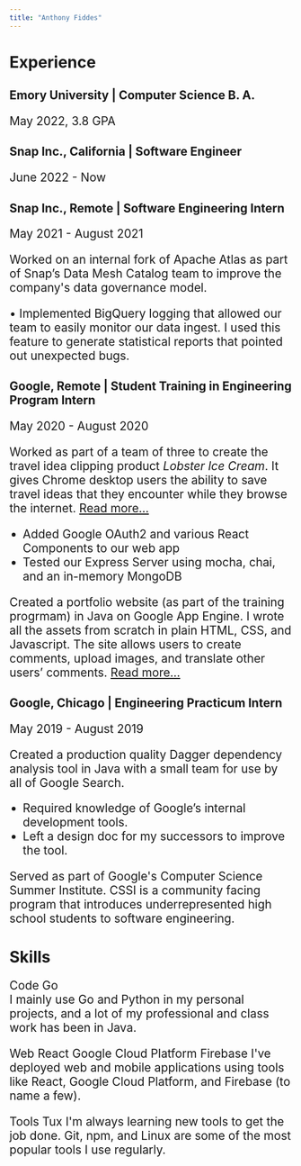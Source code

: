 ```yaml
---
title: "Anthony Fiddes"
---
```


<style>
  p, li {font-size: 1.3rem};
</style>

# Experience

<h2 style="margin-bottom: 0">Emory University | Computer Science B. A.</h2>

May 2022, 3.8 GPA

<h2 style="margin-bottom: 0">Snap Inc., California | Software Engineer</h2>

June 2022 - Now

<h2 style="margin-bottom: 0">Snap Inc., Remote | Software Engineering Intern</h2>

May 2021 - August 2021

Worked on an internal fork of Apache Atlas as part of Snap’s Data Mesh Catalog
team to improve the company's data governance model.

• Implemented BigQuery logging that allowed our team to easily monitor our data
ingest. I used this feature to generate statistical reports that pointed out
unexpected bugs.

<h2 style="margin-bottom: 0">Google, Remote | Student Training in Engineering Program Intern</h2>

May 2020 - August 2020

Worked as part of a team of three to create the travel idea clipping product
*Lobster Ice Cream*. It gives Chrome desktop users the ability to save travel
ideas that they encounter while they browse the internet. [Read
more...](https://github.com/Anthony-Fiddes/lobster-ice)

* Added Google OAuth2 and various React Components to our web app
* Tested our Express Server using mocha, chai, and an in-memory MongoDB
 
Created a portfolio website (as part of the training progrmam) in Java on Google
App Engine. I wrote all the assets from scratch in plain HTML, CSS, and
Javascript. The site allows users to create comments, upload images, and
translate other users’ comments. [Read
more...](https://github.com/Anthony-Fiddes/step-portfolio)

<h2 style="margin-bottom: 0">Google, Chicago | Engineering Practicum Intern</h2>

May 2019 - August 2019 

Created a production quality Dagger dependency analysis tool in Java with a
small team for use by all of Google Search.

* Required knowledge of Google’s internal development tools.
* Left a design doc for my successors to improve the tool.
 
Served as part of Google's Computer Science Summer Institute. CSSI is a
community facing program that introduces underrepresented high school students
to software engineering.

# Skills
Code
Go  
I mainly use Go and Python in my personal projects, and a lot of my professional and class work has been in Java.

Web
React Google Cloud Platform Firebase
I've deployed web and mobile applications using tools like React, Google Cloud Platform, and Firebase (to name a few).

Tools
  Tux
I'm always learning new tools to get the job done. Git, npm, and Linux are some of the most popular tools I use regularly.

